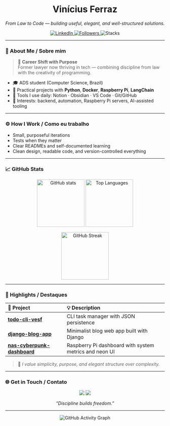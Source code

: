 <h1 align="center">Vinícius Ferraz</h1>
<p align="center">
  <em>From Law to Code — building useful, elegant, and well-structured solutions.</em>
</p>

<p align="center">
  <a href="https://www.linkedin.com/in/vinicius-ferraz-543613374/">
    <img alt="LinkedIn" src="https://img.shields.io/badge/LinkedIn-vinicius--ferraz-0A66C2?style=flat&logo=linkedin&logoColor=white">
  </a>
  <a href="https://github.com/FerrazVinicius96?tab=followers">
    <img alt="Followers" src="https://img.shields.io/github/followers/FerrazVinicius96?label=Seguidores&style=flat&color=0A66C2">
  </a>
  <img alt="Stacks" src="https://img.shields.io/badge/Stacks-Python%20·%20C%20·%20Docker%20·%20Raspberry%20Pi-111?style=flat&logo=dev.to&logoColor=white">
</p>

---

### 🧭 About Me / Sobre mim
> 🎯 **Career Shift with Purpose**  
> Former lawyer now thriving in tech — combining discipline from law with the creativity of programming.

- 🎓 ADS student (Computer Science, Brazil)  
- 🧪 Practical projects with **Python**, **Docker**, **Raspberry Pi**, **LangChain**  
- 🧰 Tools I use daily: Notion · Obsidian · VS Code · Git/GitHub  
- 🧩 Interests: backend, automation, Raspberry Pi servers, AI-assisted tooling  

---

### ⚙️ How I Work / Como eu trabalho
- Small, purposeful iterations  
- Tests when they matter  
- Clear READMEs and self-documented learning  
- Clean design, readable code, and version-controlled everything  

---

### 📈 GitHub Stats

<p align="center">
  <img src="https://github-readme-stats.vercel.app/api?username=FerrazVinicius96&show_icons=true&theme=github_dark&hide_title=true&hide_rank=true&count_private=true&hide_border=true" alt="GitHub stats" height="150">
  <img src="https://github-readme-stats.vercel.app/api/top-langs/?username=FerrazVinicius96&layout=compact&theme=github_dark&hide_border=true&langs_count=8" alt="Top Languages" height="150">
</p>

<p align="center">
  <img src="https://streak-stats.demolab.com?user=FerrazVinicius96&theme=github-dark&hide_border=true&date_format=M%20j%5B%2C%20Y%5D" alt="GitHub Streak" height="150">
</p>

---

### 🧠 Highlights / Destaques

| 🔹 Project | 💡 Description |
|:-----------|:---------------|
| [**todo-cli-vesf**](https://github.com/FerrazVinicius96/todo-cli-vesf) | CLI task manager with JSON persistence |
| [**django-blog-app**](https://github.com/FerrazVinicius96/django-blog-app) | Minimalist blog web app built with Django |
| [**nas-cyberpunk-dashboard**](https://github.com/FerrazVinicius96/nas-cyberpunk-dashboard) | Raspberry Pi dashboard with system metrics and neon UI |

> 💭 *I value simplicity, purpose, and elegant structure over complexity.*

---

### 🌐 Get in Touch / Contato
<p align="center">
  <a href="https://www.linkedin.com/in/vinicius-ferraz-543613374/"><img src="https://img.shields.io/badge/LinkedIn-Connect-blue?logo=linkedin&style=for-the-badge&logoColor=white"></a>
  <a href="mailto:viniciusferraz.dev@gmail.com"><img src="https://img.shields.io/badge/Email-Contact-red?logo=gmail&style=for-the-badge&logoColor=white"></a>
</p>

<p align="center">
  <em>“Discipline builds freedom.”</em>
</p>

---

<p align="center">
  <img src="https://github-readme-activity-graph.vercel.app/graph?username=FerrazVinicius96&theme=github-dark&hide_border=true&custom_title=Contribution%20Graph" alt="GitHub Activity Graph" />
</p>
